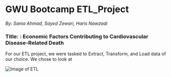 # GWU Bootcamp ETL_Project
*By: Sania Ahmad, Sayed Zewari, Haris Nawzadi* 

### Title: : Economic Factors Contributing to Cardiovascular Disease-Related Death
For our ETL project, we were tasked to Extract, Transform, and Load data of our choice. We chose to look at 

![Image of ETL](https://www.astera.com/wp-content/uploads/2019/07/ETL-e1563879776366.jpg)
